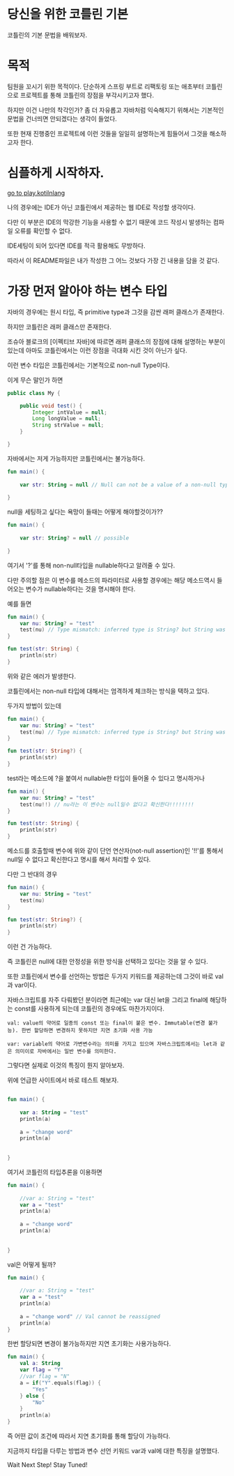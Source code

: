 # 당신을 위한 코를린 기본
코틀린의 기본 문법을 배워보자.

# 목적

팀원을 꼬시기 위한 목적이다. 단순하게 스프링 부트로 리팩토링 또는 애초부터 코틀린으로 프로젝트를 통해 코틀린의 장점을 부각시키고자 했다.

하지만 이건 나만의 착각인가? 좀 더 자유롭고 자바처럼 익숙해지기 위해서는 기본적인 문법을 건너띄면 안되겠다는 생각이 들었다.

또한 현재 진행중인 프로젝트에 이런 것들을 일일히 설명하는게 힘들어서 그것을 해소하고자 한다.

# 심플하게 시작하자.

[go to play.kotilnlang](https://play.kotlinlang.org)

나의 경우에는 IDE가 아닌 코틀린에서 제공하는 웹 IDE로 작성할 생각이다.

다만 이 부분은 IDE의 막강한 기능을 사용할 수 없기 때문에 코드 작성시 발생하는 컴파일 오류를 확인할 수 없다.

IDE세팅이 되어 있다면 IDE를 적극 활용해도 무방하다.

따라서 이 README파일은 내가 작성한 그 어느 것보다 가장 긴 내용을 담을 것 같다.

# 가장 먼저 알아야 하는 변수 타입

자바의 경우에는 원시 타입, 즉 primitive type과 그것을 감싼 래퍼 클래스가 존재한다.

하지만 코틀린은 래퍼 클래스만 존재한다.

조슈아 블로크의 [이펙티브 자바]에 따르면 래퍼 클래스의 장점에 대해 설명하는 부분이 있는데 아마도 코틀린에서는 이런 장점을 극대화 시킨 것이 아닌가 싶다.

이런 변수 타입은 코틀린에서는 기본적으로 non-null Type이다.

이게 무슨 말인가 하면

```java
public class My {

    public void test() {
        Integer intValue = null;
        Long longValue = null;
        String strValue = null;
    }

}

```
자바에서는 저게 가능하지만 코틀린에서는 불가능하다.

```Kotlin
fun main() {
    
    var str: String = null // Null can not be a value of a non-null type String
    
}

```
null을 세팅하고 싶다는 욕망이 들때는 어떻게 해야할것이가??


```Kotlin
fun main() {
    
    var str: String? = null // possible
    
}

```

여기서 '?'를 통해 non-null타입을 nullable하다고 알려줄 수 있다.

다만 주의할 점은 이 변수를 메소드의 파라미터로 사용할 경우에는 해당 메소드역시 들어오는 변수가 nullable하다는 것을 명시해야 한다.

예를 들면

```Kotlin
fun main() {
    var nu: String? = "test"
    test(nu) // Type mismatch: inferred type is String? but String was expected   
}

fun test(str: String) {
    println(str)
}

```
위와 같은 에러가 발생한다.

코틀린에서는 non-null 타입에 대해서는 엄격하게 체크하는 방식을 택하고 있다.

두가지 방법이 있는데

```Kotlin
fun main() {
    var nu: String? = "test"
    test(nu) // Type mismatch: inferred type is String? but String was expected   
}

fun test(str: String?) {
    println(str)
}

```
test라는 메소드에 ?을 붙여서 nullable한 타입이 들어올 수 있다고 명시하거나

```Kotlin
fun main() {
    var nu: String? = "test"
    test(nu!!) // nu라는 이 변수는 null일수 없다고 확신한다!!!!!!!!
}

fun test(str: String) {
    println(str)
}
```

메소드를 호출할때 변수에 위와 같이 단언 연산자(not-null assertion)인 '!!'를 통해서 null일 수 없다고 확신한다고 명시를 해서 처리할 수 있다.

다만 그 반대의 경우

```Kotlin
fun main() {   
    var nu: String = "test"
    test(nu)
}

fun test(str: String?) {
    println(str)
}
```
이런 건 가능하다.

즉 코틀린은 null에 대한 안정성을 위한 방식을 선택하고 있다는 것을 알 수 있다.

또한 코틀린에서 변수를 선언하는 방법은 두가지 키워드를 제공하는데 그것이 바로 val과 var이다.

자바스크립트를 자주 다뤄봤던 분이라면 최근에는 var 대신 let을 그리고 final에 해당하는 const를 사용하게 되는데 코틀린의 경우에도 마찬가지이다.

```
val: value의 약어로 일종의 const 또는 final이 붙은 변수. Immutable(변경 불가능). 한번 할당하면 변경하지 못하지만 지연 초기화 사용 가능

var: variable의 약어로 가변변수라는 의미를 가지고 있으며 자바스크립트에서는 let과 같은 의미이로 자바에서는 일반 변수를 의미한다.

```

그렇다면 실제로 이것의 특징이 뭔지 알아보자.

위에 언급한 사이트에서 바로 테스트 해보자.

```Kotlin

fun main() {
    
    var a: String = "test"
    println(a)
    
    a = "change word"
    println(a)
    
    
}
```
여기서 코틀린의 타입추론을 이용하면

```Kotlin
fun main() {
    
    //var a: String = "test"
    var a = "test"
    println(a)
    
    a = "change word"
    println(a)
    
    
}
```

val은 어떻게 될까?


```Kotlin
fun main() {
    
    //var a: String = "test"
    var a = "test"
    println(a)
    
    a = "change word" // Val cannot be reassigned
    println(a)
}
```

한번 할당되면 변경이 불가능하지만 지연 초기화는 사용가능하다.


```Kotlin
fun main() {
    val a: String
    var flag = "Y"
	//var flag = "N"
    a = if("Y".equals(flag)) {
        "Yes"
    } else {
        "No"
    }
    println(a)   
}
```
즉 어떤 값이 조건에 따라서 지연 초기화를 통해 할당이 가능하다.          

지금까지 타입을 다루는 방법과 변수 선언 키워드 var과 val에 대한 특징을 설명했다.

Wait Next Step! Stay Tuned!
